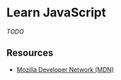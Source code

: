 # Learn JavaScript

_TODO_

## Resources

- [Mozilla Developer Network (MDN)](https://developer.mozilla.org/en-US/docs/Web/JavaScript)
